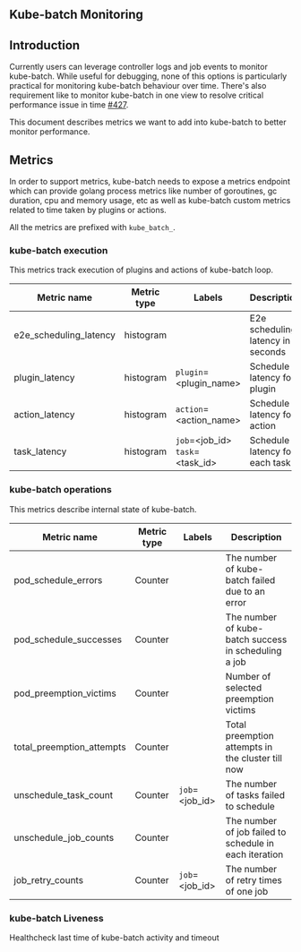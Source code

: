 
## Kube-batch Monitoring

## Introduction
Currently users can leverage controller logs and job events to monitor kube-batch. While useful for debugging, none of this options is particularly practical for monitoring kube-batch behaviour over time. There's also requirement like to monitor kube-batch in one view to resolve critical performance issue in time [#427](https://github.com/kubernetes-sigs/kube-batch/issues/427).

This document describes metrics we want to add into kube-batch to better monitor performance.


## Metrics
In order to support metrics, kube-batch needs to expose a metrics endpoint which can provide golang process metrics like number of goroutines, gc duration, cpu and memory usage, etc as well as kube-batch custom metrics related to time taken by plugins or actions. 

All the metrics are prefixed with `kube_batch_`. 

### kube-batch execution
This metrics track execution of plugins and actions of kube-batch loop.

| Metric name | Metric type | Labels | Description |
| ----------- | ----------- | ------ | ----------- |
| e2e_scheduling_latency | histogram |  | E2e scheduling latency in seconds |
| plugin_latency | histogram | `plugin`=&lt;plugin_name&gt; | Schedule latency for plugin |
| action_latency | histogram | `action`=&lt;action_name&gt; | Schedule latency for action |
| task_latency | histogram | `job`=&lt;job_id&gt; `task`=&lt;task_id&gt; | Schedule latency for each task |


### kube-batch operations
This metrics describe internal state of kube-batch.

| Metric name | Metric type | Labels | Description |
| ----------- | ----------- | ------ | ----------- |
| pod_schedule_errors | Counter |  | The number of kube-batch failed due to an error |
| pod_schedule_successes | Counter | | The number of kube-batch success in scheduling a job |
| pod_preemption_victims | Counter | | Number of selected preemption victims |
| total_preemption_attempts | Counter |  | Total preemption attempts in the cluster till now |
| unschedule_task_count | Counter | `job`=&lt;job_id&gt; | The number of tasks failed to schedule |
| unschedule_job_counts | Counter | | The number of job failed to schedule in each iteration |
| job_retry_counts | Counter | `job`=&lt;job_id&gt; | The number of retry times of one job |


### kube-batch Liveness
Healthcheck last time of kube-batch activity and timeout